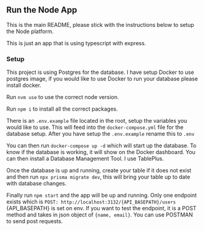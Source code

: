 ## Run the Node App

This is the main README, please stick with the instructions below to setup the Node platform.

This is just an app that is using typescript with express.

### Setup

This project is using Postgres for the database. I have setup Docker to use postgres image, if you would like to use Docker to run your database please install docker. 

Run `nvm use` to use the correct node version.

Run `npm i` to install all the correct packages.

There is an `.env.example` file located in the root, setup the variables you would like to use. This will feed into the `docker-compose.yml` file for the database setup. After you have setup the `.env.example` rename this to `.env`

You can then run `docker-compose up -d` which will start up the database. To know if the database is working, it will show on the Docker dashboard. You can then install a Database Management Tool. I use TablePlus.

Once the database is up and running, create your table if it does not exist and then run `npx prisma migrate dev`, this will bring your table up to date with database changes.

Finally run `npm start` and the app will be up and running. Only one endpoint exists which is `POST: http://localhost:3132/{API_BASEPATH}/users` {API_BASEPATH} is set on env. If you want to test the endpoint, it is a POST method and takes in json object of `{name, email}`. You can use POSTMAN to send post requests.